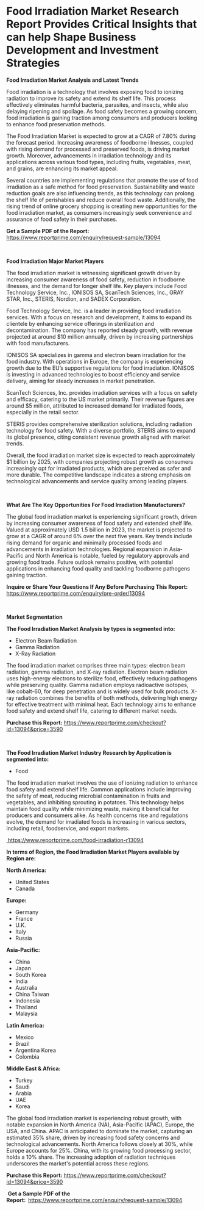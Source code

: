 <p><h1>Food Irradiation Market Research Report Provides Critical Insights that can help Shape Business Development and Investment Strategies</h1></p><p><strong>Food Irradiation Market Analysis and Latest Trends</strong></p>
<p><p>Food irradiation is a technology that involves exposing food to ionizing radiation to improve its safety and extend its shelf life. This process effectively eliminates harmful bacteria, parasites, and insects, while also delaying ripening and spoilage. As food safety becomes a growing concern, food irradiation is gaining traction among consumers and producers looking to enhance food preservation methods.</p><p>The Food Irradiation Market is expected to grow at a CAGR of 7.80% during the forecast period. Increasing awareness of foodborne illnesses, coupled with rising demand for processed and preserved foods, is driving market growth. Moreover, advancements in irradiation technology and its applications across various food types, including fruits, vegetables, meat, and grains, are enhancing its market appeal.</p><p>Several countries are implementing regulations that promote the use of food irradiation as a safe method for food preservation. Sustainability and waste reduction goals are also influencing trends, as this technology can prolong the shelf life of perishables and reduce overall food waste. Additionally, the rising trend of online grocery shopping is creating new opportunities for the food irradiation market, as consumers increasingly seek convenience and assurance of food safety in their purchases.</p></p>
<p><strong>Get a Sample PDF of the Report:&nbsp;</strong> <a href="https://www.reportprime.com/enquiry/request-sample/13094?utm_campaign=4599&utm_medium=2&utm_source=Github&utm_content=ia&utm_term=17052025&utm_id=food-irradiation">https://www.reportprime.com/enquiry/request-sample/13094</a></p>
<p>&nbsp;</p>
<p><strong>Food Irradiation Major Market Players</strong></p>
<p><p>The food irradiation market is witnessing significant growth driven by increasing consumer awareness of food safety, reduction in foodborne illnesses, and the demand for longer shelf life. Key players include Food Technology Service, Inc., IONISOS SA, ScanTech Sciences, Inc., GRAY STAR, Inc., STERIS, Nordion, and SADEX Corporation.</p><p>Food Technology Service, Inc. is a leader in providing food irradiation services. With a focus on research and development, it aims to expand its clientele by enhancing service offerings in sterilization and decontamination. The company has reported steady growth, with revenue projected at around $10 million annually, driven by increasing partnerships with food manufacturers.</p><p>IONISOS SA specializes in gamma and electron beam irradiation for the food industry. With operations in Europe, the company is experiencing growth due to the EU’s supportive regulations for food irradiation. IONISOS is investing in advanced technologies to boost efficiency and service delivery, aiming for steady increases in market penetration.</p><p>ScanTech Sciences, Inc. provides irradiation services with a focus on safety and efficacy, catering to the US market primarily. Their revenue figures are around $5 million, attributed to increased demand for irradiated foods, especially in the retail sector.</p><p>STERIS provides comprehensive sterilization solutions, including radiation technology for food safety. With a diverse portfolio, STERIS aims to expand its global presence, citing consistent revenue growth aligned with market trends.</p><p>Overall, the food irradiation market size is expected to reach approximately $1 billion by 2025, with companies projecting robust growth as consumers increasingly opt for irradiated products, which are perceived as safer and more durable. The competitive landscape indicates a strong emphasis on technological advancements and service quality among leading players.</p></p>
<p>&nbsp;</p>
<p><strong>What Are The Key Opportunities For Food Irradiation Manufacturers?</strong></p>
<p><p>The global food irradiation market is experiencing significant growth, driven by increasing consumer awareness of food safety and extended shelf life. Valued at approximately USD 1.5 billion in 2023, the market is projected to grow at a CAGR of around 6% over the next five years. Key trends include rising demand for organic and minimally processed foods and advancements in irradiation technologies. Regional expansion in Asia-Pacific and North America is notable, fueled by regulatory approvals and growing food trade. Future outlook remains positive, with potential applications in enhancing food quality and tackling foodborne pathogens gaining traction.</p></p>
<p><strong>Inquire or Share Your Questions If Any Before Purchasing This Report:</strong> <a href="https://www.reportprime.com/enquiry/pre-order/13094?utm_campaign=4599&utm_medium=2&utm_source=Github&utm_content=ia&utm_term=17052025&utm_id=food-irradiation">https://www.reportprime.com/enquiry/pre-order/13094</a></p>
<p>&nbsp;</p>
<p><strong>Market Segmentation</strong></p>
<p><strong>The Food Irradiation Market Analysis by types is segmented into:</strong></p>
<p><ul><li>Electron Beam Radiation</li><li>Gamma Radiation</li><li>X-Ray Radiation</li></ul></p>
<p><p>The food irradiation market comprises three main types: electron beam radiation, gamma radiation, and X-ray radiation. Electron beam radiation uses high-energy electrons to sterilize food, effectively reducing pathogens while preserving quality. Gamma radiation employs radioactive isotopes, like cobalt-60, for deep penetration and is widely used for bulk products. X-ray radiation combines the benefits of both methods, delivering high energy for effective treatment with minimal heat. Each technology aims to enhance food safety and extend shelf life, catering to different market needs.</p></p>
<p><strong>Purchase this Report:&nbsp;</strong><a href="https://www.reportprime.com/checkout?id=13094&price=3590&utm_campaign=4599&utm_medium=2&utm_source=Github&utm_content=ia&utm_term=17052025&utm_id=food-irradiation">https://www.reportprime.com/checkout?id=13094&price=3590</a></p>
<p>&nbsp;</p>
<p><strong>The Food Irradiation Market Industry Research by Application is segmented into:</strong></p>
<p><ul><li>Food</li></ul></p>
<p><p>The food irradiation market involves the use of ionizing radiation to enhance food safety and extend shelf life. Common applications include improving the safety of meat, reducing microbial contamination in fruits and vegetables, and inhibiting sprouting in potatoes. This technology helps maintain food quality while minimizing waste, making it beneficial for producers and consumers alike. As health concerns rise and regulations evolve, the demand for irradiated foods is increasing in various sectors, including retail, foodservice, and export markets.</p></p>
<p><a href="https://www.reportprime.com/food-irradiation-r13094?utm_campaign=4599&utm_medium=2&utm_source=Github&utm_content=ia&utm_term=17052025&utm_id=food-irradiation">&nbsp;https://www.reportprime.com/food-irradiation-r13094</a></p>
<p><strong>In terms of Region, the Food Irradiation Market Players available by Region are:</strong></p>
<p>
    <p> <strong> North America: </strong>
        <ul>
            <li>United States</li>
            <li>Canada</li>
        </ul>
        </p> 
    <p> <strong> Europe: </strong>
        <ul>
            <li>Germany</li>
            <li>France</li>
            <li>U.K.</li>
            <li>Italy</li>
            <li>Russia</li>
        </ul>
        </p> 
    <p> <strong> Asia-Pacific: </strong>
        <ul>
            <li>China</li>
            <li>Japan</li>
            <li>South Korea</li>
            <li>India</li>
            <li>Australia</li>
            <li>China Taiwan</li>
            <li>Indonesia</li>
            <li>Thailand</li>
            <li>Malaysia</li>
        </ul>
        </p> 
    <p> <strong> Latin America: </strong>
        <ul>
            <li>Mexico</li>
            <li>Brazil</li>
            <li>Argentina Korea</li>
            <li>Colombia</li>
        </ul>
        </p> 
    <p> <strong> Middle East & Africa: </strong>
        <ul>
            <li>Turkey</li>
            <li>Saudi</li>
            <li>Arabia</li>
            <li>UAE</li>
            <li>Korea</li>
        </ul>
    </p>
    </p>
<p><p>The global food irradiation market is experiencing robust growth, with notable expansion in North America (NA), Asia-Pacific (APAC), Europe, the USA, and China. APAC is anticipated to dominate the market, capturing an estimated 35% share, driven by increasing food safety concerns and technological advancements. North America follows closely at 30%, while Europe accounts for 25%. China, with its growing food processing sector, holds a 10% share. The increasing adoption of radiation techniques underscores the market's potential across these regions.</p></p>
<p><strong>Purchase this Report: </strong><a href="https://www.reportprime.com/checkout?id=13094&price=3590&utm_campaign=4599&utm_medium=2&utm_source=Github&utm_content=ia&utm_term=17052025&utm_id=food-irradiation">https://www.reportprime.com/checkout?id=13094&price=3590</a></p>
<p>&nbsp;<strong>Get a Sample PDF of the Report:&nbsp;&nbsp;</strong><a href="https://www.reportprime.com/enquiry/request-sample/13094?utm_campaign=4599&utm_medium=2&utm_source=Github&utm_content=ia&utm_term=17052025&utm_id=food-irradiation">https://www.reportprime.com/enquiry/request-sample/13094</a></p>
<p><strong></strong></p>
<p><p></p><p></p><p></p></p>